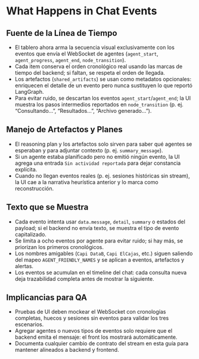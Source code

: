 # What Happens in Chat Events

## Fuente de la Línea de Tiempo
- El tablero ahora arma la secuencia visual exclusivamente con los eventos que envía el WebSocket de agentes (`agent_start`, `agent_progress`, `agent_end`, `node_transition`).
- Cada item conserva el orden cronológico real usando las marcas de tiempo del backend; si faltan, se respeta el orden de llegada.
- Los artefactos (`shared_artifacts`) se usan como metadatos opcionales: enriquecen el detalle de un evento pero nunca sustituyen lo que reportó LangGraph.
- Para evitar ruido, se descartan los eventos `agent_start`/`agent_end`; la UI muestra los pasos intermedios reportados en `node_transition` (p. ej. “Consultando…”, “Resultados…”, “Archivo generado…”).

## Manejo de Artefactos y Planes
- El reasoning plan y los artefactos solo sirven para saber qué agentes se esperaban y para adjuntar contexto (p. ej. `summary_message`).
- Si un agente estaba planificado pero no emitió ningún evento, la UI agrega una entrada `Sin actividad reportada` para dejar constancia explícita.
- Cuando no llegan eventos reales (p. ej. sesiones históricas sin stream), la UI cae a la narrativa heurística anterior y lo marca como reconstrucción.

## Texto que se Muestra
- Cada evento intenta usar `data.message`, `detail`, `summary` o estados del payload; si el backend no envía texto, se muestra el tipo de evento capitalizado.
- Se limita a ocho eventos por agente para evitar ruido; si hay más, se priorizan los primeros cronológicos.
- Los nombres amigables (`Capi DataB`, `Capi ElCajas`, etc.) siguen saliendo del mapeo `AGENT_FRIENDLY_NAMES` y se aplican a eventos, artefactos y alertas.
- Los eventos se acumulan en el timeline del chat: cada consulta nueva deja trazabilidad completa antes de mostrar la siguiente.

## Implicancias para QA
- Pruebas de UI deben mockear el WebSocket con cronologías completas, huecos y sesiones sin eventos para validar los tres escenarios.
- Agregar agentes o nuevos tipos de eventos solo requiere que el backend emita el mensaje: el front los mostrará automáticamente.
- Documenta cualquier cambio de contrato del stream en esta guía para mantener alineados a backend y frontend.
